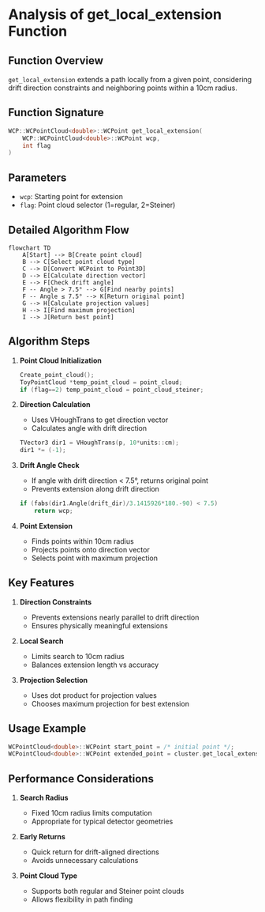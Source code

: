 # Analysis of get_local_extension Function

## Function Overview

`get_local_extension` extends a path locally from a given point, considering drift direction constraints and neighboring points within a 10cm radius.

## Function Signature
```cpp
WCP::WCPointCloud<double>::WCPoint get_local_extension(
    WCP::WCPointCloud<double>::WCPoint wcp, 
    int flag
)
```

## Parameters
- `wcp`: Starting point for extension
- `flag`: Point cloud selector (1=regular, 2=Steiner)

## Detailed Algorithm Flow

```mermaid
flowchart TD
    A[Start] --> B[Create point cloud]
    B --> C[Select point cloud type]
    C --> D[Convert WCPoint to Point3D]
    D --> E[Calculate direction vector]
    E --> F[Check drift angle]
    F -- Angle > 7.5° --> G[Find nearby points]
    F -- Angle ≤ 7.5° --> K[Return original point]
    G --> H[Calculate projection values]
    H --> I[Find maximum projection]
    I --> J[Return best point]
```

## Algorithm Steps

1. **Point Cloud Initialization**
   ```cpp
   Create_point_cloud();
   ToyPointCloud *temp_point_cloud = point_cloud;
   if (flag==2) temp_point_cloud = point_cloud_steiner;
   ```

2. **Direction Calculation**
   - Uses VHoughTrans to get direction vector
   - Calculates angle with drift direction
   ```cpp
   TVector3 dir1 = VHoughTrans(p, 10*units::cm);
   dir1 *= (-1);
   ```

3. **Drift Angle Check**
   - If angle with drift direction < 7.5°, returns original point
   - Prevents extension along drift direction
   ```cpp
   if (fabs(dir1.Angle(drift_dir)/3.1415926*180.-90) < 7.5) 
       return wcp;
   ```

4. **Point Extension**
   - Finds points within 10cm radius
   - Projects points onto direction vector
   - Selects point with maximum projection

## Key Features

1. **Direction Constraints**
   - Prevents extensions nearly parallel to drift direction
   - Ensures physically meaningful extensions

2. **Local Search**
   - Limits search to 10cm radius
   - Balances extension length vs accuracy

3. **Projection Selection**
   - Uses dot product for projection values
   - Chooses maximum projection for best extension

## Usage Example

```cpp
WCPointCloud<double>::WCPoint start_point = /* initial point */;
WCPointCloud<double>::WCPoint extended_point = cluster.get_local_extension(start_point, 1);
```

## Performance Considerations

1. **Search Radius**
   - Fixed 10cm radius limits computation
   - Appropriate for typical detector geometries

2. **Early Returns**
   - Quick return for drift-aligned directions
   - Avoids unnecessary calculations

3. **Point Cloud Type**
   - Supports both regular and Steiner point clouds
   - Allows flexibility in path finding